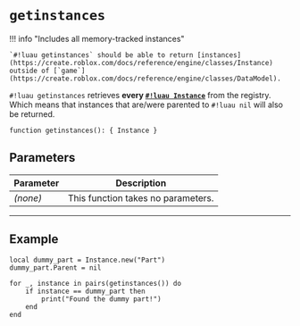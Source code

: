 # `getinstances`

!!! info "Includes all memory-tracked instances"

    `#!luau getinstances` should be able to return [instances](https://create.roblox.com/docs/reference/engine/classes/Instance) outside of [`game`](https://create.roblox.com/docs/reference/engine/classes/DataModel).

`#!luau getinstances` retrieves **every [`#!luau Instance`](https://create.roblox.com/docs/reference/engine/classes/Instance)** from the registry. Which means that instances that are/were parented to `#!luau nil` will also be returned.

```luau
function getinstances(): { Instance }
```

## Parameters

| Parameter | Description                      |
|-----------|----------------------------------|
| *(none)*  | This function takes no parameters. |

---

## Example

```luau title="Finding a nil-parented instance" linenums="1"
local dummy_part = Instance.new("Part")
dummy_part.Parent = nil

for _, instance in pairs(getinstances()) do
    if instance == dummy_part then
        print("Found the dummy part!")
    end
end
```
